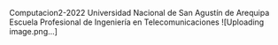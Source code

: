 Computacion2-2022
Universidad Nacional de San Agustín de Arequipa
Escuela Profesional de Ingeniería en Telecomunicaciones
![Uploading image.png…]
